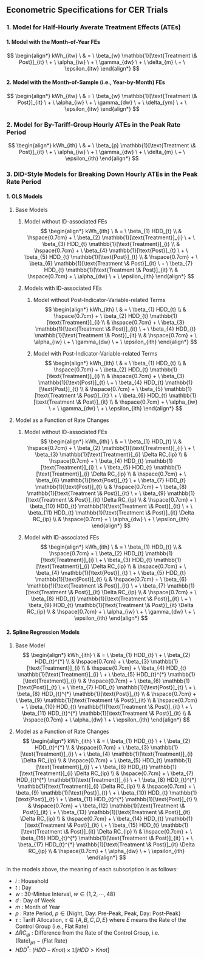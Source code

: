 ## Econometric Specifications for CER Trials

### 1. Model for Half-Hourly Averate Treatment Effects (ATEs)

#### 1. Model with the Month-of-Year FEs

$$
\begin{align*}
kWh_{itw} \ 
& = \ \beta_{w} \mathbb{1}[\text{Treatment \& Post}]_{it} \ + \ \alpha_{iw} \ + \ \gamma_{dw} \ + \ \delta_{m} \ + \ \epsilon_{itw}
\end{align*}
$$

#### 2. Model with the Month-of-Sample (i.e., Year-by-Month) FEs

$$
\begin{align*}
kWh_{itw} \ 
& = \ \beta_{w} \mathbb{1}[\text{Treatment \& Post}]_{it} \ + \ \alpha_{iw} \ + \ \gamma_{dw} \ + \ \delta_{ym} \ + \ \epsilon_{itw}
\end{align*}
$$



### 2. Model for By-Tariff-Group Hourly ATEs in the Peak Rate Period

$$
\begin{align*}
kWh_{ith} \ 
& = \ \beta_{p} \mathbb{1}[\text{Treatment \& Post}]_{it} \ + \ \alpha_{iw} \ + \ \gamma_{dw} \ + \ \delta_{m} \ + \ \epsilon_{ith}
\end{align*}
$$



### 3. DID-Style Models for Breaking Down Hourly ATEs in the Peak Rate Period

#### 1. OLS Models

1. Base Models

   1. Model without ID-associated FEs
      $$
      \begin{align*}
      kWh_{ith} \ 
      & = \ \beta_{1} HDD_{t} \\
      & \hspace{0.7cm} + \ \beta_{2} \mathbb{1}[\text{Treatment}]_{i} \ + \ \beta_{3} HDD_{t} \mathbb{1}[\text{Treatment}]_{i} \\
      & \hspace{0.7cm} + \ \beta_{4} \mathbb{1}[\text{Post}]_{t} \ + \ \beta_{5} HDD_{t} \mathbb{1}[\text{Post}]_{t} \\
      & \hspace{0.7cm} + \ \beta_{6} \mathbb{1}[\text{Treatment \& Post}]_{it} \ + \ \beta_{7} HDD_{t} \mathbb{1}[\text{Treatment \& Post}]_{it} \\
      & \hspace{0.7cm} + \ \alpha_{dw} \ + \ \epsilon_{ith}
      \end{align*}
      $$

   2. Models with ID-associated FEs

      1. Model without Post-Indicator-Variable-related Terms
         $$
         \begin{align*}
         kWh_{ith} \ 
         & = \ \beta_{1} HDD_{t} \\
         & \hspace{0.7cm} + \ \beta_{2} HDD_{t} \mathbb{1}[\text{Treatment}]_{i} \\
         & \hspace{0.7cm} + \ \beta_{3} \mathbb{1}[\text{Treatment \& Post}]_{it} \ + \ \beta_{4} HDD_{t} \mathbb{1}[\text{Treatment \& Post}]_{it} \\
         & \hspace{0.7cm} + \ \alpha_{iw} \ + \ \gamma_{dw} \ + \ \epsilon_{ith}
         \end{align*}
         $$
         
      2. Model with Post-Indicator-Variable-related Terms
         $$
         \begin{align*}
         kWh_{ith} \ 
         & = \ \beta_{1} HDD_{t} \\
         & \hspace{0.7cm} + \ \beta_{2} HDD_{t} \mathbb{1}[\text{Treatment}]_{i} \\
         & \hspace{0.7cm} + \ \beta_{3} \mathbb{1}[\text{Post}]_{t} \ + \ \beta_{4} HDD_{t} \mathbb{1}[\text{Post}]_{t} \\
         & \hspace{0.7cm} + \ \beta_{5} \mathbb{1}[\text{Treatment \& Post}]_{it} \ + \ \beta_{6} HDD_{t} \mathbb{1}[\text{Treatment \& Post}]_{it} \\
         & \hspace{0.7cm} + \ \alpha_{iw} \ + \ \gamma_{dw} \ + \ \epsilon_{ith}
         \end{align*}
         $$
         
   
2. Model as a Function of Rate Changes

   1. Model without ID-associated FEs
      $$
      \begin{align*}
      kWh_{ith} \ 
      & = \ \beta_{1} HDD_{t} \\
      & \hspace{0.7cm} + \ \beta_{2} \mathbb{1}[\text{Treatment}]_{i} \ + \ \beta_{3} \mathbb{1}[\text{Treatment}]_{i} \Delta RC_{ip} \\
      & \hspace{0.7cm} + \ \beta_{4} HDD_{t} \mathbb{1}[\text{Treatment}]_{i} \ + \ \beta_{5} HDD_{t} \mathbb{1}[\text{Treatment}]_{i} \Delta RC_{ip} \\
      & \hspace{0.7cm} + \ \beta_{6} \mathbb{1}[\text{Post}]_{t} \ + \ \beta_{7} HDD_{t} \mathbb{1}[\text{Post}]_{t} \\
      & \hspace{0.7cm} + \ \beta_{8} \mathbb{1}[\text{Treatment \& Post}]_{it} \ + \ \beta_{9} \mathbb{1}[\text{Treatment \& Post}]_{it} \Delta RC_{ip} \\
      & \hspace{0.7cm} + \ \beta_{10} HDD_{t} \mathbb{1}[\text{Treatment \& Post}]_{it} \ + \ \beta_{11} HDD_{t} \mathbb{1}[\text{Treatment \& Post}]_{it} \Delta RC_{ip} \\
      & \hspace{0.7cm} + \ \alpha_{dw} \ + \ \epsilon_{ith}
      \end{align*}
      $$
      
   2. Model with ID-associated FEs
      $$
      \begin{align*}
      kWh_{ith} \ 
      & = \ \beta_{1} HDD_{t} \\
      & \hspace{0.7cm} + \ \beta_{2} HDD_{t} \mathbb{1}[\text{Treatment}]_{i} \ + \ \beta_{3} HDD_{t} \mathbb{1}[\text{Treatment}]_{i} \Delta RC_{ip} \\
      & \hspace{0.7cm} + \ \beta_{4} \mathbb{1}[\text{Post}]_{t} \ + \ \beta_{5} HDD_{t} \mathbb{1}[\text{Post}]_{t} \\
      & \hspace{0.7cm} + \ \beta_{6} \mathbb{1}[\text{Treatment \& Post}]_{it} \ + \ \beta_{7} \mathbb{1}[\text{Treatment \& Post}]_{it} \Delta RC_{ip} \\
      & \hspace{0.7cm} + \ \beta_{8} HDD_{t} \mathbb{1}[\text{Treatment \& Post}]_{it} \ + \ \beta_{9} HDD_{t} \mathbb{1}[\text{Treatment \& Post}]_{it} \Delta RC_{ip} \\
      & \hspace{0.7cm} + \ \alpha_{iw} \ + \ \gamma_{dw} \ + \ \epsilon_{ith}
      \end{align*}
      $$
      



#### 2. Spline Regression Models

1. Base Model
   $$
   \begin{align*}
   kWh_{ith} \ 
   & = \ \beta_{1} HDD_{t} \ + \ \beta_{2} HDD_{t}^{*} \\
   & \hspace{0.7cm} + \ \beta_{3} \mathbb{1}[\text{Treatment}]_{i} \\
   & \hspace{0.7cm} + \ \beta_{4} HDD_{t} \mathbb{1}[\text{Treatment}]_{i} \ + \ \beta_{5} HDD_{t}^{*} \mathbb{1}[\text{Treatment}]_{i} \\
   & \hspace{0.7cm} + \ \beta_{6} \mathbb{1}[\text{Post}]_{t} \ + \ \beta_{7} HDD_{t} \mathbb{1}[\text{Post}]_{t} \ + \ \beta_{8} HDD_{t}^{*} \mathbb{1}[\text{Post}]_{t} \\
   & \hspace{0.7cm} + \ \beta_{9} \mathbb{1}[\text{Treatment \& Post}]_{it} \\
   & \hspace{0.7cm} + \ \beta_{10} HDD_{t} \mathbb{1}[\text{Treatment \& Post}]_{it} \ + \ \beta_{11} HDD_{t}^{*} \mathbb{1}[\text{Treatment \& Post}]_{it} \\
   & \hspace{0.7cm} + \ \alpha_{dw} \ + \ \epsilon_{ith}
   \end{align*}
   $$

2. Model as a Function of Rate Changes
   $$
   \begin{align*}
   kWh_{ith} \ 
   & = \ \beta_{1} HDD_{t} \ + \ \beta_{2} HDD_{t}^{*} \\
   & \hspace{0.7cm} + \ \beta_{3} \mathbb{1}[\text{Treatment}]_{i} \ + \ \beta_{4} \mathbb{1}[\text{Treatment}]_{i} \Delta RC_{ip} \\
   & \hspace{0.7cm} + \ \beta_{5} HDD_{t} \mathbb{1}[\text{Treatment}]_{i} \ + \ \beta_{6} HDD_{t} \mathbb{1}[\text{Treatment}]_{i} \Delta RC_{ip} \\
   & \hspace{0.7cm} + \ \beta_{7} HDD_{t}^{*} \mathbb{1}[\text{Treatment}]_{i} \ + \ \beta_{8} HDD_{t}^{*} \mathbb{1}[\text{Treatment}]_{i} \Delta RC_{ip} \\
   & \hspace{0.7cm} + \ \beta_{9} \mathbb{1}[\text{Post}]_{t} \ + \ \beta_{10} HDD_{t} \mathbb{1}[\text{Post}]_{t} \ + \ \beta_{11} HDD_{t}^{*} \mathbb{1}[\text{Post}]_{t} \\
   & \hspace{0.7cm} + \ \beta_{12} \mathbb{1}[\text{Treatment \& Post}]_{it} \ + \ \beta_{13} \mathbb{1}[\text{Treatment \& Post}]_{it} \Delta RC_{ip} \\
   & \hspace{0.7cm} + \ \beta_{14} HDD_{t} \mathbb{1}[\text{Treatment \& Post}]_{it} \ + \ \beta_{15} HDD_{t} \mathbb{1}[\text{Treatment \& Post}]_{it} \Delta RC_{ip} \\
   & \hspace{0.7cm} + \ \beta_{16} HDD_{t}^{*} \mathbb{1}[\text{Treatment \& Post}]_{it} \ + \ \beta_{17} HDD_{t}^{*} \mathbb{1}[\text{Treatment \& Post}]_{it} \Delta RC_{ip} \\
   & \hspace{0.7cm} + \ \alpha_{dw} \ + \ \epsilon_{ith}
   \end{align*}
   $$



In the models above, the meaning of each subscription is as follows:

- $i$ :  Household
- $t$ :  Day
- $w$ :  30-Mintue Interval, $w \in \{ 1, 2, \cdots, 48 \}$
- $d$ :  Day of Week
- $m$ :  Month of Year
- $p$ :  Rate Period, $p \in \{ \text{Night, Day: Pre-Peak, Peak, Day: Post-Peak} \}$
- $\tau$ :  Tariff Allocation, $\tau \in \{A, B, C, D, E\}$ where $E$ means the Rate of the Control Group (i.e., Flat Rate)
- $\Delta RC_{ip}$ :  Difference from the Rate of the Control Group, i.e. $(\text{Rate})_{p \tau} \ - \ (\text{Flat Rate})$
- $HDD^{*}$:  $(HDD - Knot) \times \mathbb{1}[HDD > Knot]$

